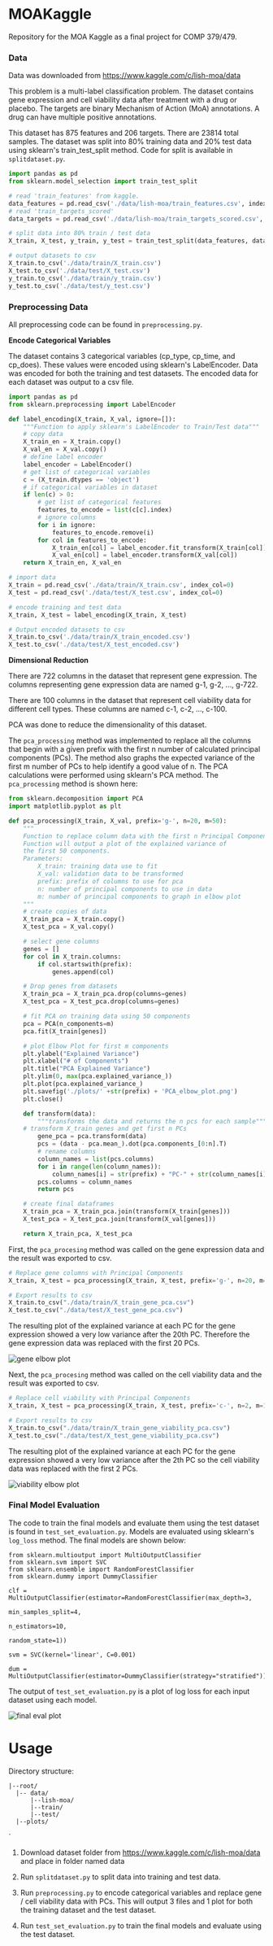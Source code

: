 # MOAKaggle
Repository for the MOA Kaggle as a final project for COMP 379/479.


### Data

Data was downloaded from https://www.kaggle.com/c/lish-moa/data

This problem is a multi-label classification problem. The dataset contains gene expression and cell viability data
after treatment with a drug or placebo. The targets are binary Mechanism of Action (MoA) annotations. A drug can have multiple
positive annotations.

This dataset has 875 features and 206 targets. There are 23814 total samples. The dataset was split into 80% training data 
and 20% test data using sklearn's train_test_split method. Code for split is available in `splitdataset.py`.

```python
import pandas as pd
from sklearn.model_selection import train_test_split

# read 'train_features' from kaggle.
data_features = pd.read_csv('./data/lish-moa/train_features.csv', index_col=0)
# read 'train_targets_scored'
data_targets = pd.read_csv('./data/lish-moa/train_targets_scored.csv', index_col=0)

# split data into 80% train / test data
X_train, X_test, y_train, y_test = train_test_split(data_features, data_targets, random_state=1, train_size=0.8)

# output datasets to csv
X_train.to_csv('./data/train/X_train.csv')
X_test.to_csv('./data/test/X_test.csv')
y_train.to_csv('./data/train/y_train.csv')
y_test.to_csv('./data/test/y_test.csv')
```

### Preprocessing Data

All preprocessing code can be found in `preprocessing.py`.

**Encode Categorical Variables**

The dataset contains 3 categorical variables (cp_type, cp_time, and cp_does). These values were
encoded using sklearn's LabelEncoder. Data was encoded for both the training and test datasets.
The encoded data for each dataset was output to a csv file.

```python
import pandas as pd
from sklearn.preprocessing import LabelEncoder

def label_encoding(X_train, X_val, ignore=[]):
    """Function to apply sklearn's LabelEncoder to Train/Test data"""
    # copy data
    X_train_en = X_train.copy()
    X_val_en = X_val.copy()
    # define label encoder
    label_encoder = LabelEncoder()
    # get list of categorical variables
    c = (X_train.dtypes == 'object')
    # if categorical variables in dataset
    if len(c) > 0:
        # get list of categorical features
        features_to_encode = list(c[c].index)
        # ignore columns
        for i in ignore:
            features_to_encode.remove(i)
        for col in features_to_encode:
            X_train_en[col] = label_encoder.fit_transform(X_train[col])
            X_val_en[col] = label_encoder.transform(X_val[col])
    return X_train_en, X_val_en

# import data
X_train = pd.read_csv('./data/train/X_train.csv', index_col=0)
X_test = pd.read_csv('./data/test/X_test.csv', index_col=0)

# encode training and test data
X_train, X_test = label_encoding(X_train, X_test)

# Output encoded datasets to csv
X_train.to_csv('./data/train/X_train_encoded.csv')
X_test.to_csv('./data/test/X_test_encoded.csv')
```

**Dimensional Reduction**

There are 722 columns in the dataset that represent gene expression. 
The columns representing gene expression data are named g-1, g-2, ..., g-722.

There are 100 columns in the dataset that represent cell viability data for different cell types.
These columns are named c-1, c-2, ..., c-100.

PCA was done to reduce the dimensionality of this dataset. 

The `pca_processing` method was implemented to replace all the columns that begin with a given
prefix with the first n number of calculated principal components (PCs). The method also graphs the expected variance
of the first m number of PCs to help identify a good value of n. The PCA calculations were performed using sklearn's PCA method.
The `pca_processing` method is shown here:

```python
from sklearn.decomposition import PCA
import matplotlib.pyplot as plt

def pca_processing(X_train, X_val, prefix='g-', n=20, m=50):
    """
    Function to replace column data with the first n Principal Components.
    Function will output a plot of the explained variance of
    the first 50 components.
    Parameters:
        X_train: training data use to fit
        X_val: validation data to be transformed
        prefix: prefix of columns to use for pca
        n: number of principal components to use in data
        m: number of principal components to graph in elbow plot
    """
    # create copies of data
    X_train_pca = X_train.copy()
    X_test_pca = X_val.copy()

    # select gene columns
    genes = []
    for col in X_train.columns:
        if col.startswith(prefix):
            genes.append(col)

    # Drop genes from datasets
    X_train_pca = X_train_pca.drop(columns=genes)
    X_test_pca = X_test_pca.drop(columns=genes)

    # fit PCA on training data using 50 components
    pca = PCA(n_components=m)
    pca.fit(X_train[genes])

    # plot Elbow Plot for first m components
    plt.ylabel("Explained Variance")
    plt.xlabel("# of Components")
    plt.title("PCA Explained Variance")
    plt.ylim(0, max(pca.explained_variance_))
    plt.plot(pca.explained_variance_)
    plt.savefig('./plots/' +str(prefix) + 'PCA_elbow_plot.png')
    plt.close()

    def transform(data):
        """transforms the data and returns the n pcs for each sample"""
    # transform X_train genes and get first n PCs
        gene_pca = pca.transform(data)
        pcs = (data - pca.mean_).dot(pca.components_[0:n].T)
        # rename columns
        column_names = list(pcs.columns)
        for i in range(len(column_names)):
            column_names[i] = str(prefix) + "PC-" + str(column_names[i])
        pcs.columns = column_names
        return pcs

    # create final dataframes
    X_train_pca = X_train_pca.join(transform(X_train[genes]))
    X_test_pca = X_test_pca.join(transform(X_val[genes]))

    return X_train_pca, X_test_pca
```

First, the `pca_procesing` method was called on the gene expression data and the result was exported 
to csv. 

```python 
# Replace gene columns with Principal Components
X_train, X_test = pca_processing(X_train, X_test, prefix='g-', n=20, m=50)

# Export results to csv
X_train.to_csv("./data/train/X_train_gene_pca.csv")
X_test.to_csv("./data/test/X_test_gene_pca.csv")
```
The resulting plot of the explained variance at each PC for the gene expression showed a very low variance after the 20th PC.
Therefore the gene expression data was replaced with the first 20 PCs.
  
![gene elbow plot](plots/g-PCA_elbow_plot.png)

Next, the `pca_procesing` method was called on the cell viability data and the result was exported 
to csv. 

```python 
# Replace cell viability with Principal Components
X_train, X_test = pca_processing(X_train, X_test, prefix='c-', n=2, m=10)

# Export results to csv
X_train.to_csv("./data/train/X_train_gene_viability_pca.csv")
X_test.to_csv("./data/test/X_test_gene_viability_pca.csv")
```
The resulting plot of the explained variance at each PC for the gene expression showed a very low variance after the 2th PC so
the cell viability data was replaced with the first 2 PCs. 
  
![viability elbow plot](plots/c-PCA_elbow_plot.png)


### Final Model Evaluation

The code to train the final models and evaluate them using the test dataset is found in `test_set_evaluation.py`. 
Models are evaluated using sklearn's `log_loss` method. The final models are shown below:

```{r}
from sklearn.multioutput import MultiOutputClassifier
from sklearn.svm import SVC
from sklearn.ensemble import RandomForestClassifier
from sklearn.dummy import DummyClassifier

clf = MultiOutputClassifier(estimator=RandomForestClassifier(max_depth=3,
                                                       min_samples_split=4,
                                                       n_estimators=10,
                                                       random_state=1))

svm = SVC(kernel='linear', C=0.001)

dum = MultiOutputClassifier(estimator=DummyClassifier(strategy="stratified"))
```

The output of `test_set_evaluation.py` is a plot of log loss for each input dataset using each model. 

![final eval plot](plots/score_combined_test_data.png)


# Usage

Directory structure:

```
|--root/
  |-- data/
      |--lish-moa/
      |--train/
      |--test/
  |--plots/
```
`
1. Download dataset folder from https://www.kaggle.com/c/lish-moa/data and place in folder named data

2. Run `splitdataset.py` to split data into training and test data.

3. Run `preprocessing.py` to encode categorical variables and replace gene / cell viability data with PCs. 
This will output 3 files and 1 plot for both the training dataset and the test dataset.

4. Run `test_set_evaluation.py` to train the final models and evaluate using the test dataset. 